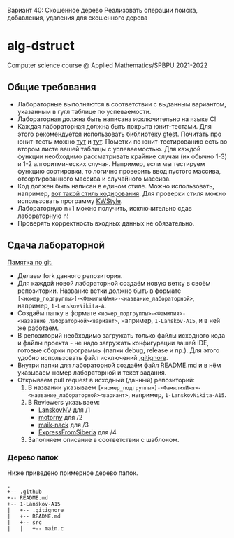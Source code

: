 Вариант 40: Скошенное дерево
Реализовать операции поиска, добавления, удаления для скошенного дерева
# alg-dstruct
Computer science course @ Applied Mathematics/SPBPU 2021-2022

## Общие требования

* Лабораторные выполняются в соответствии с выданным вариантом, указанным в гугл таблице по успеваемости.
* Лабораторная должна быть написана исключительно на языке C!
* Каждая лабораторная должна быть покрыта юнит-тестами.
  Для этого рекомендуется использовать библиотеку [gtest](https://github.com/google/googletest).
  Почитать про юнит-тесты можно [тут](https://habr.com/ru/post/169381/) и [тут](https://www.thekua.com/publications/AppsUnitTesting.pdf).
  Пометки по юнит-тестированию есть во втором листе вашей таблицы с успеваемостью.
  Для каждой функции необходимо рассматривать крайние случаи (их обычно 1-3) и 1-2 алгоритмических случая. Например, если мы тестируем функцию сортировки, то логично проверить ввод пустого массива, отсортированного массива и случайного массива.
* Код должен быть написан в едином стиле.
  Можно использовать, например, [вот такой стиль кодирования](https://drive.google.com/file/d/1Gnda5IxNJXI4BNJsaV76FuiilNfn5T-D/view).
  Для проверки стиля можно использовать программу [KWStyle](https://kitware.github.io/KWStyle/).
* Лабораторную n+1 можно получить, исключительно сдав лабораторную n!
* Проверять корректность входных данных не обязательно.

## Сдача лабораторной

[Памятка по git.](https://yadi.sk/i/WYg7eYprczEViw)

* Делаем fork данного репозитория.
* Для каждой новой лабораторной создаём новую ветку в своём репозитории.
  Название ветки должно быть в формате `[<номер_подгруппы>]-<ФамилияИмя>-<название_лабораторной>`, например, `1-LanskovNikita-A`.
* Создаём папку в формате `<номер_подгруппы>-<Фамилия>-<название_лабораторной><вариант>`, например, `1-Lanskov-A15`, и в ней же работаем.
* В репозиторий необходимо загружать только файлы исходного кода и файлы проекта - не надо загружать конфигурации вашей IDE, готовые сборки программы (папки debug, release и пр.).
  Для этого удобно использовать файл исключений [.gitignore](https://git-scm.com/docs/gitignore).
* Внутри папки для лабораторной создаём файл README.md и в нём указываем номер лабораторной и текст задания.
* Открываем pull request в исходный (данный) репозиторий:
  1. В названии указываем `[<номер_подгруппы>]-<ФамилияИмя>-<название_лабораторной><вариант>`, например, `1-LanskovNikita-A15`.
  2. В Reviewers указываем:
     - [LanskovNV](https://github.com/LanskovNV) для /1
     - [motorny](https://github.com/motorny) для /2
     - [maik-nack](https://github.com/maik-nack) для /3
     - [ExpressFromSiberia](https://github.com/ExpressFromSiberia) для /4
  3. Заполняем описание в соответствии с шаблоном.

### Дерево папок

Ниже приведено примерное дерево папок.

```
.
+-- .github
+-- README.md
+-- 1-Lanskov-A15
|   +-- .gitignore
|   +-- README.md
|   +-- src
|   |   +-- main.c
```
